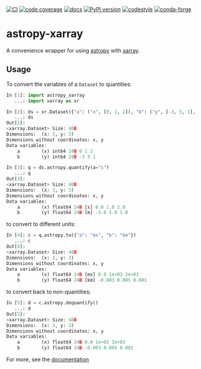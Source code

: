 [![CI](https://github.com/xarray-contrib/astropy-xarray/workflows/CI/badge.svg?branch=main)](https://github.com/xarray-contrib/astropy-xarray/actions?query=branch%3Amain)
[![code coverage](https://codecov.io/gh/xarray-contrib/astropy-xarray/branch/main/graph/badge.svg)](https://codecov.io/gh/xarray-contrib/astropy-xarray)
[![docs](https://readthedocs.org/projects/astropy-xarray/badge/?version=latest)](https://astropy-xarray.readthedocs.io)
[![PyPI version](https://img.shields.io/pypi/v/astropy-xarray.svg)](https://pypi.org/project/astropy-xarray)
[![codestyle](https://img.shields.io/badge/code%20style-black-000000.svg)](https://github.com/python/black)
[![conda-forge](https://img.shields.io/conda/vn/conda-forge/astropy-xarray)](https://github.com/conda-forge/astropy-xarray-feedstock)

# astropy-xarray

A convenience wrapper for using [astropy](https://www.astropy.org) with
[xarray](https://xarray.pydata.org).

## Usage

To convert the variables of a `Dataset` to quantities:
```python
In [1]: import astropy_xarray
   ...: import xarray as xr

In [2]: ds = xr.Dataset({"a": ("x", [0, 1, 2]), "b": ("y", [-3, 5, 1], {"units": "m"})})
   ...: ds
Out[2]:
<xarray.Dataset> Size: 48B
Dimensions:  (x: 3, y: 3)
Dimensions without coordinates: x, y
Data variables:
    a        (x) int64 24B 0 1 2
    b        (y) int64 24B -3 5 1

In [3]: q = ds.astropy.quantify(a="s")
   ...: q
Out[3]:
<xarray.Dataset> Size: 48B
Dimensions:  (x: 3, y: 3)
Dimensions without coordinates: x, y
Data variables:
    a        (x) float64 24B [s] 0.0 1.0 2.0
    b        (y) float64 24B [m] -3.0 5.0 1.0
```
to convert to different units:
```python
In [4]: c = q.astropy.to({"a": "ms", "b": "km"})
   ...: c
Out[4]:
<xarray.Dataset> Size: 48B
Dimensions:  (x: 3, y: 3)
Dimensions without coordinates: x, y
Data variables:
    a        (x) float64 24B [ms] 0.0 1e+03 2e+03
    b        (y) float64 24B [km] -0.003 0.005 0.001
```
to convert back to non-quantities:
```python
In [5]: d = c.astropy.dequantify()
   ...: d
Out[5]:
<xarray.Dataset> Size: 48B
Dimensions:  (x: 3, y: 3)
Dimensions without coordinates: x, y
Data variables:
    a        (x) float64 24B 0.0 1e+03 2e+03
    b        (y) float64 24B -0.003 0.005 0.001
```

For more, see the [documentation](astropy-xarray.readthedocs.io/en/latest/)
